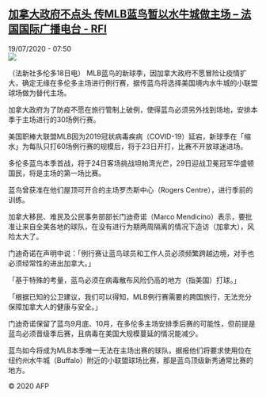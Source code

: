 <!--1595141778000-->
[加拿大政府不点头 传MLB蓝鸟暂以水牛城做主场 – 法国国际广播电台 - RFI](http://www.rfi.fr//cn/contenu/20200719-%E5%8A%A0%E6%8B%BF%E5%A4%A7%E6%94%BF%E5%BA%9C%E4%B8%8D%E7%82%B9%E5%A4%B4-%E4%BC%A0mlb%E8%93%9D%E9%B8%9F%E6%9A%82%E4%BB%A5%E6%B0%B4%E7%89%9B%E5%9F%8E%E5%81%9A%E4%B8%BB%E5%9C%BA)
------

<div>19/07/2020 - 07:50</div><img src="https://s.rfi.fr/media/display/85f6693c-c987-11ea-aabc-005056bff430/w:310/p:16x9/spo0001b.200719135002.jpg"><div class="t-content__body u-clearfix"><div class="m-interstitial"></div><p>（法新社多伦多18日电）    MLB蓝鸟的新球季，因加拿大政府不愿冒险让疫情扩大，确定无缘在多伦多主场进行例行赛，据传蓝鸟将选择美国境内水牛城的小联盟球场做为替代主场。</p><p>加拿大政府为了防疫不愿在旅行管制上破例，使得蓝鸟必须另外找到场地，安排本季于主场进行的30场例行赛。</p><p>美国职棒大联盟MLB因为2019冠状病毒疾病（COVID-19）延宕，新球季在「缩水」为每队只打60场例行赛的规模后，将于23日开打，比赛不开放球迷进场。</p><p>多伦多蓝鸟本季首战，将于24日客场挑战坦帕湾光芒，29日迎战卫冕冠军华盛顿国民，将是主场的第一场比赛。</p><p>蓝鸟曾获准在他们屋顶可开合的主场罗杰斯中心（Rogers Centre），进行季前的训练。</p><p>加拿大移民、难民及公民事务部部长门迪奇诺（Marco Mendicino）表示，要批准让来自全美各地的球队，在没有进行为期两周隔离的情况下造访（加拿大），风险太大了。</p><p>门迪奇诺在声明中说：「例行赛让蓝鸟球员和工作人员必须频繁跨越边境，对手也必须经常性的进出加拿大。」</p><p>「基于特殊的考量，蓝鸟必须在病毒散布风险仍高的地方（指美国）打球。」</p><p>「根据已知的公卫建议，我们可以得知，MLB例行赛需要的跨国旅行，无法充分保障加拿大人的健康与安全。」</p><p>门迪奇诺保留了蓝鸟9月底、10月，在多伦多主场安排季后赛的可能性，但前提是蓝鸟必须晋级季后赛，且病毒在美国大规模蔓延的情况能减少。</p><p>蓝鸟如今将成为MLB本季唯一无法在主场出赛的球队，据报他们将要求使用位在纽约州水牛城（Buffalo）附近的小联盟球场比赛，那是蓝鸟顶级新秀通常比赛的地方。</p><p></p><p class="t-copyright">© 2020 AFP</p>        </div>
